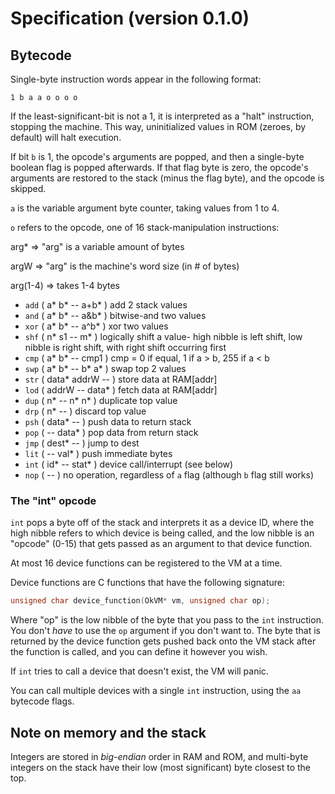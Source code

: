 # Specification (version 0.1.0)

## Bytecode

Single-byte instruction words appear in the following format:

`1 b a a o o o o`

If the least-significant-bit is not a 1, it is interpreted as a "halt" 
instruction, stopping the machine. This way, uninitialized values in ROM 
(zeroes, by default) will halt execution.

If bit `b` is 1, the opcode's arguments are popped, and then a single-byte
boolean flag is popped afterwards. If that flag byte is zero, the opcode's 
arguments are restored to the stack (minus the flag byte), and the opcode is 
skipped.

`a` is the variable argument byte counter, taking values from 1 to 4.

`o` refers to the opcode, one of 16 stack-manipulation instructions:

arg* => "arg" is a variable amount of bytes

argW => "arg" is the machine's word size (in # of bytes)

arg(1-4) => takes 1-4 bytes

- `add` ( a* b* -- a+b* ) add 2 stack values
- `and` ( a* b* -- a&b* ) bitwise-and two values
- `xor` ( a* b* -- a^b* ) xor two values
- `shf` ( n* s1 -- m* ) logically shift a value- high nibble is left shift, low nibble is right shift, with right shift occurring first
- `cmp` ( a* b* -- cmp1 ) cmp = 0 if equal, 1 if a > b, 255 if a < b
- `swp` ( a* b* -- b* a* ) swap top 2 values
- `str` ( data* addrW -- ) store data at RAM[addr]
- `lod` ( addrW -- data* ) fetch data at RAM[addr]
- `dup` ( n* -- n* n* ) duplicate top value
- `drp` ( n* --  ) discard top value
- `psh` ( data* -- ) push data to return stack
- `pop` ( -- data* ) pop data from return stack
- `jmp` ( dest* -- ) jump to dest
- `lit` ( -- val* ) push immediate bytes
- `int` ( id* -- stat* ) device call/interrupt (see below)
- `nop` ( -- ) no operation, regardless of `a` flag (although `b` flag still works)

### The "int" opcode

`int` pops a byte off of the stack and interprets it as a device ID, where the
high nibble refers to which device is being called, and the low nibble is an
"opcode" (0-15) that gets passed as an argument to that device function. 

At most 16 device functions can be registered to the VM at a time.

Device functions are C functions that have the following signature:

```c
unsigned char device_function(OkVM* vm, unsigned char op);
```

Where "op" is the low nibble of the byte that you pass to the `int` instruction.
You don't *have* to use the `op` argument if you don't want to. The byte that 
is returned by the device function gets pushed back onto the VM stack after the
function is called, and you can define it however you wish.

If `int` tries to call a device that doesn't exist, the VM will panic.

You can call multiple devices with a single `int` instruction, using the `aa`
bytecode flags.

## Note on memory and the stack

Integers are stored in *big-endian* order in RAM and ROM, and multi-byte integers
on the stack have their low (most significant) byte closest to the top.
